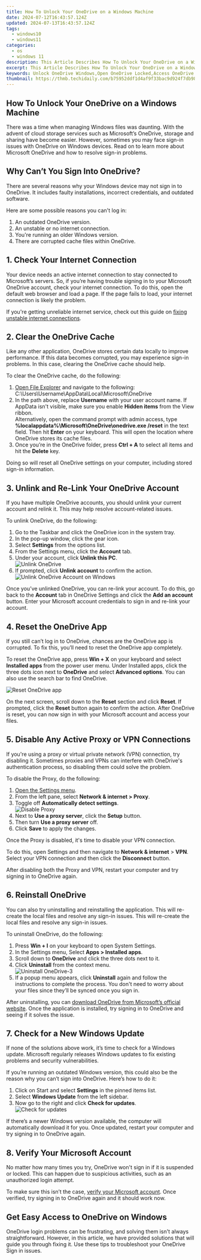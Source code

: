 ```yaml
---
title: How To Unlock Your OneDrive on a Windows Machine
date: 2024-07-12T16:43:57.124Z
updated: 2024-07-13T16:43:57.124Z
tags:
  - windows10
  - windows11
categories:
  - os
  - windows 11
description: This Article Describes How To Unlock Your OneDrive on a Windows Machine
excerpt: This Article Describes How To Unlock Your OneDrive on a Windows Machine
keywords: Unlock OneDrive Windows,Open OneDrive Locked,Access OneDrive PC,Windows OneDrive Unlock,OneDrive Security Fix,Gain OneDrive Access,OneDrive Password Reset
thumbnail: https://thmb.techidaily.com/b75952ddf1d4af9f33bac9d924f7db98ead5f1ed4a0ce7215f6d5a9fade562b4.jpg
---
```


## How To Unlock Your OneDrive on a Windows Machine

 There was a time when managing Windows files was daunting. With the advent of cloud storage services such as Microsoft’s OneDrive, storage and sharing have become easier. However, sometimes you may face sign-in issues with OneDrive on Windows devices. Read on to learn more about Microsoft OneDrive and how to resolve sign-in problems.

## Why Can’t You Sign Into OneDrive?

 There are several reasons why your Windows device may not sign in to OneDrive. It includes faulty installations, incorrect credentials, and outdated software.

 Here are some possible reasons you can't log in:

1. An outdated OneDrive version.
2. An unstable or no internet connection.
3. You're running an older Windows version.
4. There are corrupted cache files within OneDrive.

## 1\. Check Your Internet Connection

 Your device needs an active internet connection to stay connected to Microsoft’s servers. So, if you’re having trouble signing in to your Microsoft OneDrive account, check your internet connection. To do this, open the default web browser and load a page. If the page fails to load, your internet connection is likely the problem.

 If you're getting unreliable internet service, check out this guide on [fixing unstable internet connections](https://www.makeuseof.com/tag/fix-slow-unstable-wi-fi-connection/).

## 2\. Clear the OneDrive Cache

 Like any other application, OneDrive stores certain data locally to improve performance. If this data becomes corrupted, you may experience sign-in problems. In this case, clearing the OneDrive cache should help.

 To clear the OneDrive cache, do the following:

1. [Open File Explorer](https://www.makeuseof.com/windows-open-file-explorer/) and navigate to the following:  
C:\Users\Username\AppData\Local\Microsoft\OneDrive
2. In the path above, replace **Username** with your user account name. If AppData isn't visible, make sure you enable **Hidden items** from the View ribbon.  
 Alternatively, open the command prompt with admin access, type **%localappdata%\\Microsoft\\OneDrive\\onedrive.exe /reset** in the text field. Then hit **Enter** on your keyboard. This will open the location where OneDrive stores its cache files.
3. Once you’re in the OneDrive folder, press **Ctrl + A** to select all items and hit the **Delete** key.

 Doing so will reset all OneDrive settings on your computer, including stored sign-in information.

## 3\. Unlink and Re-Link Your OneDrive Account

 If you have multiple OneDrive accounts, you should unlink your current account and relink it. This may help resolve account-related issues.

 To unlink OneDrive, do the following:

1. Go to the Taskbar and click the OneDrive icon in the system tray.
2. In the pop-up window, click the gear icon.
3. Select **Settings** from the options list.
4. From the Settings menu, click the **Account** tab.
5. Under your account, click **Unlink this PC**.  
![Unlink OneDrive](https://static1.makeuseofimages.com/wordpress/wp-content/uploads/2023/05/unlink-onedrive.jpg)
6. If prompted, click **Unlink account** to confirm the action.  
![Unlink OneDrive Account on Windows](https://static1.makeuseofimages.com/wordpress/wp-content/uploads/2023/05/unlink-onedrive-account-on-windows.jpg)

 Once you’ve unlinked OneDrive, you can re-link your account. To do this, go back to the **Account** tab in OneDrive Settings and click the **Add an account** button. Enter your Microsoft account credentials to sign in and re-link your account.

## 4\. Reset the OneDrive App

 If you still can’t log in to OneDrive, chances are the OneDrive app is corrupted. To fix this, you’ll need to reset the OneDrive app completely.

 To reset the OneDrive app, press **Win + X** on your keyboard and select **Installed apps** from the power user menu. Under Installed apps, click the three dots icon next to **OneDrive** and select **Advanced options**. You can also use the search bar to find OneDrive.

![Reset OneDrive app](https://static1.makeuseofimages.com/wordpress/wp-content/uploads/2023/05/reset-onedrive-app.jpg)

 On the next screen, scroll down to the **Reset** section and click **Reset**. If prompted, click the **Reset** button again to confirm the action. After OneDrive is reset, you can now sign in with your Microsoft account and access your files.

## 5\. Disable Any Active Proxy or VPN Connections

 If you're using a proxy or virtual private network (VPN) connection, try disabling it. Sometimes proxies and VPNs can interfere with OneDrive's authentication process, so disabling them could solve the problem.

 To disable the Proxy, do the following:

1. [Open the Settings menu](https://www.makeuseof.com/windows-ways-to-open-system-settings/).
2. From the left pane, select **Network & internet > Proxy**.
3. Toggle off **Automatically detect settings**.  
![Disable Proxy](https://static1.makeuseofimages.com/wordpress/wp-content/uploads/2023/05/disable-proxy.jpg)
4. Next to **Use a proxy server**, click the **Setup** button.
5. Then turn **Use a proxy server** off.
6. Click **Save** to apply the changes.

 Once the Proxy is disabled, it's time to disable your VPN connection.

 To do this, open Settings and then navigate to **Network & internet** \> **VPN**. Select your VPN connection and then click the **Disconnect** button.

 After disabling both the Proxy and VPN, restart your computer and try signing in to OneDrive again.

## 6\. Reinstall OneDrive

 You can also try uninstalling and reinstalling the application. This will re-create the local files and resolve any sign-in issues. This will re-create the local files and resolve any sign-in issues.

 To uninstall OneDrive, do the following:

1. Press **Win + I** on your keyboard to open System Settings.
2. In the Settings menu, Select **Apps > Installed apps**.
3. Scroll down to **OneDrive** and click the three dots next to it.
4. Click **Uninstall** from the context menu.  
![Uninstall OneDrive-3](https://static1.makeuseofimages.com/wordpress/wp-content/uploads/2023/05/uninstall-onedrive-3.jpg)
5. If a popup menu appears, click **Uninstall** again and follow the instructions to complete the process. You don't need to worry about your files since they’ll be synced once you sign in.

 After uninstalling, you can [download OneDrive from Microsoft’s official website](https://www.microsoft.com/en-us/microsoft-365/onedrive/download). Once the application is installed, try signing in to OneDrive and seeing if it solves the issue.

## 7\. Check for a New Windows Update

 If none of the solutions above work, it’s time to check for a Windows update. Microsoft regularly releases Windows updates to fix existing problems and security vulnerabilities.

 If you’re running an outdated Windows version, this could also be the reason why you can’t sign into OneDrive. Here’s how to do it:

1. Click on Start and select **Settings** in the pinned items list.
2. Select **Windows Update** from the left sidebar.
3. Now go to the right and click **Check for updates**.  
![Check for updates](https://static1.makeuseofimages.com/wordpress/wp-content/uploads/2023/05/check-for-updates.jpg)

 If there’s a newer Windows version available, the computer will automatically download it for you. Once updated, restart your computer and try signing in to OneDrive again.

## 8\. Verify Your Microsoft Account

 No matter how many times you try, OneDrive won't sign in if it is suspended or locked. This can happen due to suspicious activities, such as an unauthorized login attempt.

 To make sure this isn’t the case, [verify your Microsoft account](https://www.makeuseof.com/microsoft-account-recovery-form/). Once verified, try signing in to OneDrive again and it should work now.

## Get Easy Access to OneDrive on Windows

 OneDrive login problems can be frustrating, and solving them isn't always straightforward. However, in this article, we have provided solutions that will guide you through fixing it. Use these tips to troubleshoot your OneDrive Sign in issues.



<ins class="adsbygoogle"
      style="display:block"
      data-ad-client="ca-pub-7571918770474297"
      data-ad-slot="8358498916"
      data-ad-format="auto"
      data-full-width-responsive="true"></ins>

